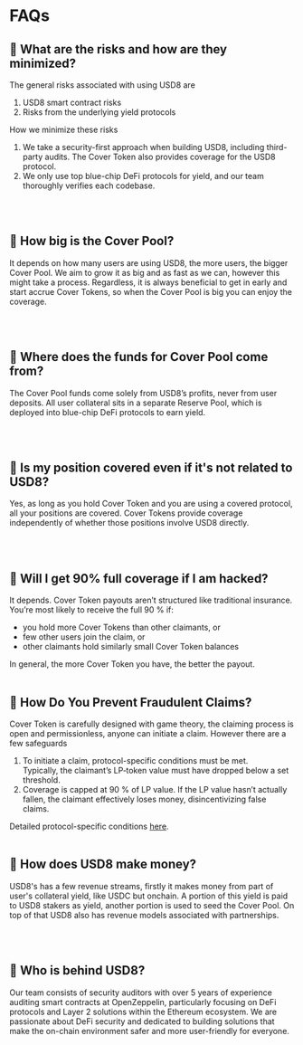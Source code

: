 # FAQs

## <span class="emoji">💭</span> What are the risks and how are they minimized?

The general risks associated with using USD8 are
1. USD8 smart contract risks
2. Risks from the underlying yield protocols

How we minimize these risks
1. We take a security-first approach when building USD8, including third-party audits. The Cover Token also provides coverage for the USD8 protocol.
2. We only use top blue-chip DeFi protocols for yield, and our team thoroughly verifies each codebase.

<br/>
<br/>


## <span class="emoji">💭</span> How big is the Cover Pool?
It depends on how many users are using USD8, the more users, the bigger Cover Pool. We aim to grow it as big and as fast as we can, however this might take a process. Regardless, it is always beneficial to get in early and start accrue Cover Tokens, so when the Cover Pool is big you can enjoy the coverage.

<br/>
<br/>

## <span class="emoji">💭</span> Where does the funds for Cover Pool come from?
The Cover Pool funds come solely from USD8’s profits, never from user deposits. All user collateral sits in a separate Reserve Pool, which is deployed into blue-chip DeFi protocols to earn yield.

<br/>
<br/>


## <span class="emoji">💭</span> Is my position covered even if it's not related to USD8?
Yes, as long as you hold Cover Token and you are using a covered protocol, all your positions are covered. Cover Tokens provide coverage independently of whether those positions involve USD8 directly.

<br/>
<br/>

## <span class="emoji">💭</span> Will I get 90% full coverage if I am hacked?
It depends. Cover Token payouts aren’t structured like traditional insurance. You’re most likely to receive the full 90 % if:

- you hold more Cover Tokens than other claimants, or     
- few other users join the claim, or      
- other claimants hold similarly small Cover Token balances    

In general, the more Cover Token you have, the better the payout.
<br/>
<br/>

## <span class="emoji">💭</span> How Do You Prevent Fraudulent Claims?
Cover Token is carefully designed with game theory, the claiming process is open and permissionless, anyone can initiate a claim. However there are a few safeguards

1. To initiate a claim, protocol-specific conditions must be met.  
   Typically, the claimant’s LP‐token value must have dropped below a set threshold.  
2. Coverage is capped at 90 % of LP value. If the LP value hasn’t actually fallen, the claimant effectively loses money, disincentivizing false claims.

Detailed protocol-specific conditions [here](./hackcoverage.md).
<br/>
<br/>


## <span class="emoji">💭</span> How does USD8 make money?
USD8's has a few revenue streams, firstly it makes money from part of user's collateral yield, like USDC but onchain. A portion of this yield is paid to USD8 stakers as yield, another portion is used to seed the Cover Pool. On top of that USD8 also has revenue models associated with partnerships.

<br/>
<br/>

## <span class="emoji">💭</span> Who is behind USD8?

Our team consists of security auditors with over 5 years of experience auditing smart contracts at OpenZeppelin, particularly focusing on DeFi protocols and Layer 2 solutions within the Ethereum ecosystem. We are passionate about DeFi security and dedicated to building solutions that make the on-chain environment safer and more user-friendly for everyone.

<br/>
<br/>